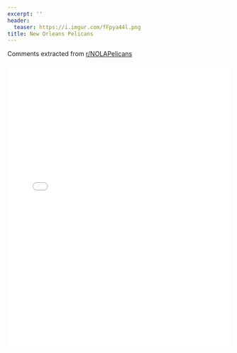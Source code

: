 ```yaml
---
excerpt: ''
header:
  teaser: https://i.imgur.com/fFpya44l.png
title: New Orleans Pelicans
---
```


Comments extracted from [r/NOLAPelicans](https://reddit.com/r/NOLAPelicans)
<iframe id="igraph" scrolling="no" style="border:none;" seamless="seamless" src="/plots/NBA/NOP.html" height="640" width="100%"></iframe>